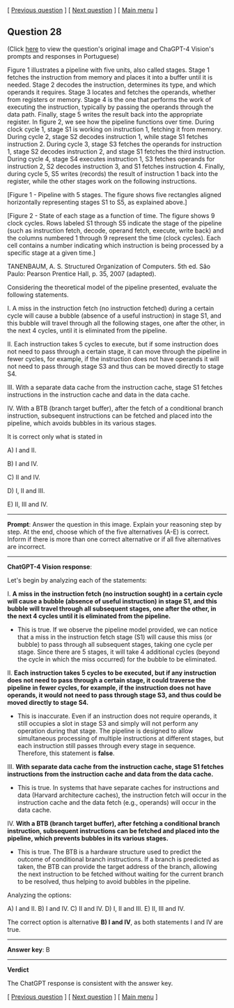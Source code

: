 \[ [Previous question](q27-eng.md) \] \[ [Next question](q29-eng.md) \] \[ [Main menu](/README.md) \]

## Question 28 ##

(Click [here](q28-por.md) to view the question's original image and ChaGPT-4 Vision's prompts and responses in Portuguese)

Figure 1 illustrates a pipeline with five units, also called stages. Stage 1 fetches the instruction from memory and places it into a buffer until it is needed. Stage 2 decodes the instruction, determines its type, and which operands it requires. Stage 3 locates and fetches the operands, whether from registers or memory. Stage 4 is the one that performs the work of executing the instruction, typically by passing the operands through the data path. Finally, stage 5 writes the result back into the appropriate register. In figure 2, we see how the pipeline functions over time. During clock cycle 1, stage S1 is working on instruction 1, fetching it from memory. During cycle 2, stage S2 decodes instruction 1, while stage S1 fetches instruction 2. During cycle 3, stage S3 fetches the operands for instruction 1, stage S2 decodes instruction 2, and stage S1 fetches the third instruction. During cycle 4, stage S4 executes instruction 1, S3 fetches operands for instruction 2, S2 decodes instruction 3, and S1 fetches instruction 4. Finally, during cycle 5, S5 writes (records) the result of instruction 1 back into the register, while the other stages work on the following instructions.

\[Figure 1 - Pipeline with 5 stages. The figure shows five rectangles aligned horizontally representing stages S1 to S5, as explained above.\]

\[Figure 2 - State of each stage as a function of time. The figure shows 9 clock cycles. Rows labeled S1 through S5 indicate the stage of the pipeline (such as instruction fetch, decode, operand fetch, execute, write back) and the columns numbered 1 through 9 represent the time (clock cycles). Each cell contains a number indicating which instruction is being processed by a specific stage at a given time.\]

TANENBAUM, A. S. Structured Organization of Computers. 5th ed. São Paulo: Pearson Prentice Hall, p. 35, 2007 (adapted).

Considering the theoretical model of the pipeline presented, evaluate the following statements.

I. A miss in the instruction fetch (no instruction fetched) during a certain cycle will cause a bubble (absence of a useful instruction) in stage S1, and this bubble will travel through all the following stages, one after the other, in the next 4 cycles, until it is eliminated from the pipeline.

II. Each instruction takes 5 cycles to execute, but if some instruction does not need to pass through a certain stage, it can move through the pipeline in fewer cycles, for example, if the instruction does not have operands it will not need to pass through stage S3 and thus can be moved directly to stage S4.

III. With a separate data cache from the instruction cache, stage S1 fetches instructions in the instruction cache and data in the data cache.

IV. With a BTB (branch target buffer), after the fetch of a conditional branch instruction, subsequent instructions can be fetched and placed into the pipeline, which avoids bubbles in its various stages.

It is correct only what is stated in

A) I and II.

B) I and IV.

C) II and IV.

D) I, II and III.

E) II, III and IV.

---

**Prompt**: Answer the question in this image. Explain your reasoning step by step. At the end, choose which of the five alternatives (A-E) is correct. Inform if there is more than one correct alternative or if all five alternatives are incorrect.

---

**ChatGPT-4 Vision response**:

Let's begin by analyzing each of the statements:

I. **A miss in the instruction fetch (no instruction sought) in a certain cycle will cause a bubble (absence of useful instruction) in stage S1, and this bubble will travel through all subsequent stages, one after the other, in the next 4 cycles until it is eliminated from the pipeline.**
   - This is true. If we observe the pipeline model provided, we can notice that a miss in the instruction fetch stage (S1) will cause this miss (or bubble) to pass through all subsequent stages, taking one cycle per stage. Since there are 5 stages, it will take 4 additional cycles (beyond the cycle in which the miss occurred) for the bubble to be eliminated.

II. **Each instruction takes 5 cycles to be executed, but if any instruction does not need to pass through a certain stage, it could traverse the pipeline in fewer cycles, for example, if the instruction does not have operands, it would not need to pass through stage S3, and thus could be moved directly to stage S4.**
   - This is inaccurate. Even if an instruction does not require operands, it still occupies a slot in stage S3 and simply will not perform any operation during that stage. The pipeline is designed to allow simultaneous processing of multiple instructions at different stages, but each instruction still passes through every stage in sequence. Therefore, this statement is **false**.

III. **With separate data cache from the instruction cache, stage S1 fetches instructions from the instruction cache and data from the data cache.**
   - This is true. In systems that have separate caches for instructions and data (Harvard architecture caches), the instruction fetch will occur in the instruction cache and the data fetch (e.g., operands) will occur in the data cache.

IV. **With a BTB (branch target buffer), after fetching a conditional branch instruction, subsequent instructions can be fetched and placed into the pipeline, which prevents bubbles in its various stages.**
   - This is true. The BTB is a hardware structure used to predict the outcome of conditional branch instructions. If a branch is predicted as taken, the BTB can provide the target address of the branch, allowing the next instruction to be fetched without waiting for the current branch to be resolved, thus helping to avoid bubbles in the pipeline.

Analyzing the options:

A) I and II.
B) I and IV.
C) II and IV.
D) I, II and III.
E) II, III and IV.

The correct option is alternative **B) I and IV**, as both statements I and IV are true.

---

**Answer key**: B

---

**Verdict**

The ChatGPT response is consistent with the answer key.


\[ [Previous question](q27-eng.md) \] \[ [Next question](q29-eng.md) \] \[ [Main menu](/README.md) \]
